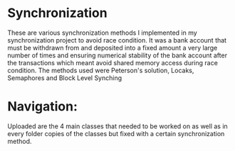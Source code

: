 # Synchronization
These are various synchronization methods I implemented in my synchronization project to avoid race condition. It was a bank account that must be withdrawn from and deposited into a fixed amount a very large number of times and ensuring numerical stability of the bank account after the transactions which meant avoid shared memory access during race condition. The methods used were Peterson's solution, Locaks, Semaphores and Block Level Synching
# Navigation:
Uploaded are the 4 main classes that needed to be worked on as well as in every folder copies of the classes but fixed with a certain synchronization method.
